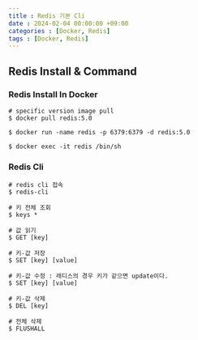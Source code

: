 ```yaml
---
title : Redis 기본 Cli
date : 2024-02-04 00:00:00 +09:00
categories : [Docker, Redis]
tags : [Docker, Redis]
---
```

## Redis Install & Command

### Redis Install In Docker
```shell
# specific version image pull
$ docker pull redis:5.0

$ docker run -name redis -p 6379:6379 -d redis:5.0

$ docker exec -it redis /bin/sh

```

### Redis Cli
```shell
# redis cli 접속
$ redis-cli

# 키 전체 조회
$ keys *

# 값 읽기
$ GET [key]

# 키-값 저장
$ SET [key] [value]

# 키-값 수정 : 레디스의 경우 키가 같으면 update이다.
$ SET [key] [value]

# 키-값 삭제
$ DEL [key]

# 전체 삭제
$ FLUSHALL
```
